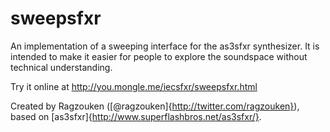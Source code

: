 sweepsfxr
=========

An implementation of a sweeping interface for the as3sfxr synthesizer. It is intended to make it easier for people to explore the soundspace without technical understanding.

Try it online at http://you.mongle.me/iecsfxr/sweepsfxr.html

Created by Ragzouken ([@ragzouken]{http://twitter.com/ragzouken}), based on [as3sfxr]{http://www.superflashbros.net/as3sfxr/}.
